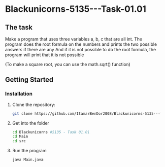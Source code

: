 # Blackunicorns-5135---Task-01.01

## The task

Make a program that uses three variables a, b, c that are all int. 
The program does the root formula on the numbers and prints the two possible answers if there are any
And if it is not possible to do the root formula, the program will print that it is not possible

(To make a square root, you can use the math.sqrt() function)

## Getting Started

### Installation

1. Clone the repository:

    ```sh
    git clone https://github.com/ItamarBenDor2008/Blackunicorns-5135---Task-01.01.git
    ```

2. Get into the folder

    ```sh
    cd Blackunicorns #5135 - Task 01.01
    cd Main
    cd src
    ```
3. Run the program

    ```sh
    java Main.java
    ```

